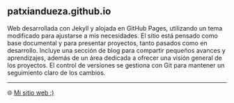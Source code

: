 ## patxiandueza.github.io

Web desarrollada con Jekyll y alojada en GitHub Pages, utilizando un tema modificado para ajustarse a mis necesidades. El sitio está pensado como base documental y para presentar proyectos, tanto pasados como en desarrollo. Incluye una sección de blog para compartir pequeños avances y aprendizajes, además de un área dedicada a ofrecer una visión general de los proyectos. El control de versiones se gestiona con Git para mantener un seguimiento claro de los cambios.

---

🌐 [Mi sitio web :)](https://patxiandueza.github.io/)
